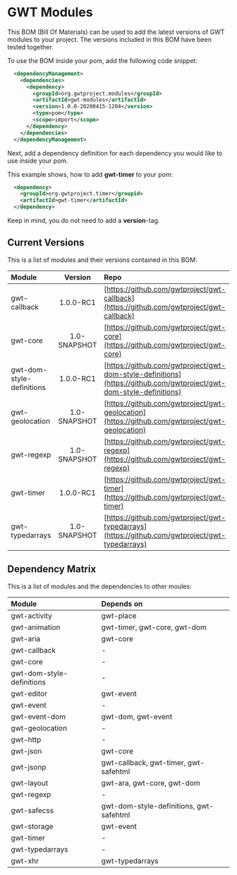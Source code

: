 # GWT Modules
This BOM (Bill Of Materials) can be used to add the latest versions of GWT modules to your project. The versions included in this BOM have been tested together.

To use the BOM inside your pom, add the following code snippet:
```xml
  <dependencyManagement>
    <dependencies>
      <dependency>
        <groupId>org.gwtproject.modules</groupId>
        <artifactId>gwt-modules</artifactId>
        <version>1.0.0-20200415-1204</version>
        <type>pom</type>
        <scope>import</scope>
      </dependency>
    </dependencies>
  </dependencyManagement>
```
Next, add a dependency definition for each dependency you would like to use inside your pom.

This example shows, how to add **gwt-timer** to your pom:
```xml
  <dependency>
    <groupId>org.gwtproject.timer</groupid>
    <artifactId>gwt-timer</artifactId>
  </dependency>
```
Keep in mind, you do not need to add a **version**-tag.

## Current Versions

This is a list of modules and their versions contained in this BOM:

| Module                    |   Version    | Repo                                                                                                               |
|:--------------------------|:------------:|:-------------------------------------------------------------------------------------------------------------------|
| gwt-callback              |  1.0.0-RC1   | [https://github.com/gwtproject/gwt-callback](https://github.com/gwtproject/gwt-callback)                           |
| gwt-core                  | 1.0-SNAPSHOT | [https://github.com/gwtproject/gwt-core](https://github.com/gwtproject/gwt-core)                                   |
| gwt-dom-style-definitions |  1.0.0-RC1   | [https://github.com/gwtproject/gwt-dom-style-definitions](https://github.com/gwtproject/gwt-dom-style-definitions) |
| gwt-geolocation           | 1.0-SNAPSHOT | [https://github.com/gwtproject/gwt-geolocation](https://github.com/gwtproject/gwt-geolocation)                     |
| gwt-regexp                | 1.0-SNAPSHOT | [https://github.com/gwtproject/gwt-regexp](https://github.com/gwtproject/gwt-regexp)                               |
| gwt-timer                 |  1.0.0-RC1   | [https://github.com/gwtproject/gwt-timer](https://github.com/gwtproject/gwt-timer)                                 |
| gwt-typedarrays           | 1.0-SNAPSHOT | [https://github.com/gwtproject/gwt-typedarrays](https://github.com/gwtproject/gwt-typedarrays)                     |

## Dependency Matrix

This is a list of modules and the dependencies to other moules:

| Module                    | Depends on                              |
|:--------------------------|:----------------------------------------|
| gwt-activity              | gwt-place                               |
| gwt-animation             | gwt-timer, gwt-core, gwt-dom            |
| gwt-aria                  | gwt-core                                |
| gwt-callback              | -                                       |
| gwt-core                  | -                                       |
| gwt-dom-style-definitions | -                                       |
| gwt-editor                | gwt-event                               |
| gwt-event                 | -                                       |
| gwt-event-dom             | gwt-dom, gwt-event                      |
| gwt-geolocation           | -                                       |
| gwt-http                  | -                                       |
| gwt-json                  | gwt-core                                |
| gwt-jsonp                 | gwt-callback, gwt-timer, gwt-safehtml   |
| gwt-layout                | gwt-ara, gwt-core, gwt-dom              |
| gwt-regexp                | -                                       |
| gwt-safecss               | gwt-dom-style-definitions, gwt-safehtml |
| gwt-storage               | gwt-event                               |
| gwt-timer                 | -                                       |
| gwt-typedarrays           | -                                       |
| gwt-xhr                   | gwt-typedarrays                         |
